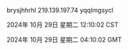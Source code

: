 brysjhhrhl 219.139.197.74 yqqlmgsycl

2024年 10月 29日 星期二 12:10:02 CST

2024年 10月 29日 星期二 04:10:02 GMT

